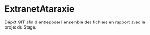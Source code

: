 # ExtranetAtaraxie
Dépôt GIT afin d'entreposer l'ensemble des fichiers en rapport avec le projet du Stage.

